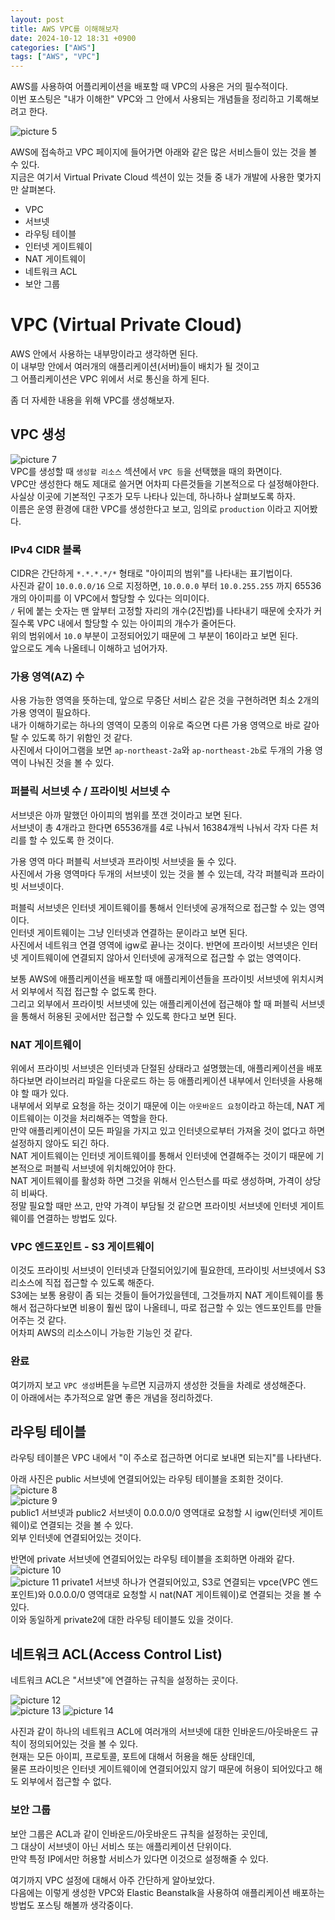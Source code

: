 ```yaml
---
layout: post
title: AWS VPC를 이해해보자
date: 2024-10-12 18:31 +0900
categories: ["AWS"]
tags: ["AWS", "VPC"]
---
```


AWS를 사용하여 어플리케이션을 배포할 때 VPC의 사용은 거의 필수적이다.  
이번 포스팅은 "내가 이해한" VPC와 그 안에서 사용되는 개념들을 정리하고 기록해보려고 한다.

![picture 5](/assets/img/posts/ae279a73ca3a92ae62a47aacff5c492920992357356ad90b56da7b7c211f03ef.png)

AWS에 접속하고 VPC 페이지에 들어가면 아래와 같은 많은 서비스들이 있는 것을 볼 수 있다.  
지금은 여기서 Virtual Private Cloud 섹션이 있는 것들 중 내가 개발에 사용한 몇가지만 살펴본다.

- VPC
- 서브넷
- 라우팅 테이블
- 인터넷 게이트웨이
- NAT 게이트웨이
- 네트워크 ACL
- 보안 그룹

# VPC (Virtual Private Cloud)

AWS 안에서 사용하는 내부망이라고 생각하면 된다.  
이 내부망 안에서 여러개의 애플리케이션(서버)들이 배치가 될 것이고  
그 어플리케이션은 VPC 위에서 서로 통신을 하게 된다.

좀 더 자세한 내용을 위해 VPC를 생성해보자.

## VPC 생성

![picture 7](/assets/img/posts/7461d0cf21d5919d67bcee9d4dcdaaebb1c260913af403e1da16cd358ce53fcc.png)  
VPC를 생성할 때 `생성할 리소스` 섹션에서 `VPC 등`을 선택했을 때의 화면이다.  
VPC만 생성한다 해도 제대로 쓸거면 어차피 다른것들을 기본적으로 다 설정해야한다.  
사실상 이곳에 기본적인 구조가 모두 나타나 있는데, 하나하나 살펴보도록 하자.  
이름은 운영 환경에 대한 VPC를 생성한다고 보고, 임의로 `production` 이라고 지어봤다.

### IPv4 CIDR 블록

CIDR은 간단하게 `*.*.*.*/*` 형태로 "아이피의 범위"를 나타내는 표기법이다.  
사진과 같이 `10.0.0.0/16` 으로 지정하면, `10.0.0.0` 부터 `10.0.255.255` 까지 65536개의 아이피를 이 VPC에서 할당할 수 있다는 의미이다.  
`/` 뒤에 붙는 숫자는 맨 앞부터 고정할 자리의 개수(2진법)를 나타내기 때문에 숫자가 커질수록 VPC 내에서 할당할 수 있는 아이피의 개수가 줄어든다.  
위의 범위에서 `10.0` 부분이 고정되어있기 때문에 그 부분이 16이라고 보면 된다.  
앞으로도 계속 나올테니 이해하고 넘어가자.

### 가용 영역(AZ) 수

사용 가능한 영역을 뜻하는데, 앞으로 무중단 서비스 같은 것을 구현하려면 최소 2개의 가용 영역이 필요하다.  
내가 이해하기로는 하나의 영역이 모종의 이유로 죽으면 다른 가용 영역으로 바로 갈아탈 수 있도록 하기 위함인 것 같다.  
사진에서 다이어그램을 보면 `ap-northeast-2a`와 `ap-northeast-2b`로 두개의 가용 영역이 나눠진 것을 볼 수 있다.

### 퍼블릭 서브넷 수 / 프라이빗 서브넷 수

서브넷은 아까 말했던 아이피의 범위를 쪼갠 것이라고 보면 된다.  
서브넷이 총 4개라고 한다면 65536개를 4로 나눠서 16384개씩 나눠서 각자 다른 처리를 할 수 있도록 한 것이다.

가용 영역 마다 퍼블릭 서브넷과 프라이빗 서브넷을 둘 수 있다.  
사진에서 가용 영역마다 두개의 서브넷이 있는 것을 볼 수 있는데, 각각 퍼블릭과 프라이빗 서브넷이다.

퍼블릭 서브넷은 인터넷 게이트웨이를 통해서 인터넷에 공개적으로 접근할 수 있는 영역이다.  
인터넷 게이트웨이는 그냥 인터넷과 연결하는 문이라고 보면 된다.  
사진에서 네트워크 연결 영역에 igw로 끝나는 것이다.
반면에 프라이빗 서브넷은 인터넷 게이트웨이에 연결되지 않아서 인터넷에 공개적으로 접근할 수 없는 영역이다.

보통 AWS에 애플리케이션을 배포할 때 애플리케이션들을 프라이빗 서브넷에 위치시켜서 외부에서 직접 접근할 수 없도록 한다.  
그리고 외부에서 프라이빗 서브넷에 있는 애플리케이션에 접근해야 할 때 퍼블릭 서브넷을 통해서 허용된 곳에서만 접근할 수 있도록 한다고 보면 된다.

### NAT 게이트웨이

위에서 프라이빗 서브넷은 인터넷과 단절된 상태라고 설명했는데, 애플리케이션을 배포하다보면 라이브러리 파일을 다운로드 하는 등 애플리케이션 내부에서 인터넷을 사용해야 할 때가 있다.  
내부에서 외부로 요청을 하는 것이기 때문에 이는 `아웃바운드 요청`이라고 하는데, NAT 게이트웨이는 이것을 처리해주는 역할을 한다.  
만약 애플리케이션이 모든 파일을 가지고 있고 인터넷으로부터 가져올 것이 없다고 하면 설정하지 않아도 되긴 하다.  
NAT 게이트웨이는 인터넷 게이트웨이를 통해서 인터넷에 연결해주는 것이기 때문에 기본적으로 퍼블릭 서브넷에 위치해있어야 한다.  
NAT 게이트웨이를 활성화 하면 그것을 위해서 인스턴스를 따로 생성하며, 가격이 상당히 비싸다.  
정말 필요할 때만 쓰고, 만약 가격이 부담될 것 같으면 프라이빗 서브넷에 인터넷 게이트웨이를 연결하는 방법도 있다.

### VPC 엔드포인트 - S3 게이트웨이

이것도 프라이빗 서브넷이 인터넷과 단절되어있기에 필요한데, 프라이빗 서브넷에서 S3 리소스에 직접 접근할 수 있도록 해준다.  
S3에는 보통 용량이 좀 되는 것들이 들어가있을텐데, 그것들까지 NAT 게이트웨이를 통해서 접근하다보면 비용이 훨씬 많이 나올테니, 따로 접근할 수 있는 엔드포인트를 만들어주는 것 같다.  
어차피 AWS의 리소스이니 가능한 기능인 것 같다.

### 완료

여기까지 보고 `VPC 생성`버튼을 누르면 지금까지 생성한 것들을 차례로 생성해준다.  
이 아래에서는 추가적으로 알면 좋은 개념을 정리하겠다.

## 라우팅 테이블

라우팅 테이블은 VPC 내에서 "이 주소로 접근하면 어디로 보내면 되는지"를 나타낸다.

아래 사진은 public 서브넷에 연결되어있는 라우팅 테이블을 조회한 것이다.  
![picture 8](/assets/img/posts/671f4b5218721807cc3c55bb3c2e916879a31770800532566aade48ab8bf3022.png)  
![picture 9](/assets/img/posts/5be8a0ed2c1682c1da4b453e6f67e8e3c4d4632f6db667ff2e3e7167004324e0.png)  
public1 서브넷과 public2 서브넷이 0.0.0.0/0 영역대로 요청할 시 igw(인터넷 게이트웨이)로 연결되는 것을 볼 수 있다.  
외부 인터넷에 연결되어있는 것이다.

반면에 private 서브넷에 연결되어있는 라우팅 테이블을 조회하면 아래와 같다.
![picture 10](/assets/img/posts/c954ec56cf33f9668ec261b73a22bd91651bbe2cb7939b14c53921a37c639640.png)  
![picture 11](/assets/img/posts/3aae4e6e2cb1998bded280c48fee9f86d1b3dbb146e3c0057d73ade7658febf3.png)
private1 서브넷 하나가 연결되어있고, S3로 연결되는 vpce(VPC 엔드포인트)와 0.0.0.0/0 영역대로 요청할 시 nat(NAT 게이트웨이)로 연결되는 것을 볼 수 있다.  
이와 동일하게 private2에 대한 라우팅 테이블도 있을 것이다.

## 네트워크 ACL(Access Control List)

네트워크 ACL은 "서브넷"에 연결하는 규칙을 설정하는 곳이다.

![picture 12](/assets/img/posts/d0a1fa5ee5e5f2cf110e367504956f4004b8be878f2f297199ef0655774ef863.png)  
![picture 13](/assets/img/posts/80725c0defb9ea846b762138ed2f0dbf73b2cea1bc41932412a6c49515d1adae.png)
![picture 14](/assets/img/posts/855f014b4f5b34398bb912516b9edbe5385689f6aabcd4a98ba3b70725c5d0fd.png)

사진과 같이 하나의 네트워크 ACL에 여러개의 서브넷에 대한 인바운드/아웃바운드 규칙이 정의되어있는 것을 볼 수 있다.  
현재는 모든 아이피, 프로토콜, 포트에 대해서 허용을 해둔 상태인데,  
물론 프라이빗은 인터넷 게이트웨이에 연결되어있지 않기 때문에 허용이 되어있다고 해도 외부에서 접근할 수 없다.

### 보안 그룹

보안 그룹은 ACL과 같이 인바운드/아웃바운드 규칙을 설정하는 곳인데,  
그 대상이 서브넷이 아닌 서비스 또는 애플리케이션 단위이다.  
만약 특정 IP에서만 허용할 서비스가 있다면 이것으로 설정해줄 수 있다.

여기까지 VPC 설정에 대해서 아주 간단하게 알아보았다.  
다음에는 이렇게 생성한 VPC와 Elastic Beanstalk을 사용하여 애플리케이션 배포하는 방법도 포스팅 해볼까 생각중이다.
